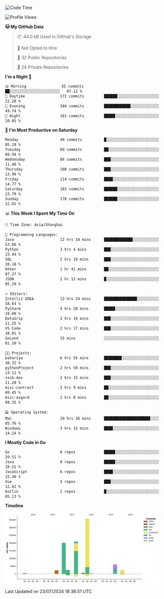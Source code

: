 <!--START_SECTION:waka-->
![Code Time](http://img.shields.io/badge/Code%20Time-2%2C545%20hrs%2055%20mins-blue)

![Profile Views](http://img.shields.io/badge/Profile%20Views-0-blue)

**🐱 My GitHub Data** 

> 📦 44.0 kB Used in GitHub's Storage 
 > 
> 🚫 Not Opted to Hire
 > 
> 📜 32 Public Repositories 
 > 
> 🔑 24 Private Repositories 
 > 
**I'm a Night 🦉** 

```text
🌞 Morning                55 commits          ██░░░░░░░░░░░░░░░░░░░░░░░   07.12 % 
🌆 Daytime                172 commits         ██████░░░░░░░░░░░░░░░░░░░   22.28 % 
🌃 Evening                384 commits         ████████████░░░░░░░░░░░░░   49.74 % 
🌙 Night                  161 commits         █████░░░░░░░░░░░░░░░░░░░░   20.85 % 
```
📅 **I'm Most Productive on Saturday** 

```text
Monday                   40 commits          █░░░░░░░░░░░░░░░░░░░░░░░░   05.18 % 
Tuesday                  69 commits          ██░░░░░░░░░░░░░░░░░░░░░░░   08.94 % 
Wednesday                88 commits          ███░░░░░░░░░░░░░░░░░░░░░░   11.40 % 
Thursday                 108 commits         ███░░░░░░░░░░░░░░░░░░░░░░   13.99 % 
Friday                   114 commits         ████░░░░░░░░░░░░░░░░░░░░░   14.77 % 
Saturday                 183 commits         ██████░░░░░░░░░░░░░░░░░░░   23.70 % 
Sunday                   170 commits         ██████░░░░░░░░░░░░░░░░░░░   22.02 % 
```


📊 **This Week I Spent My Time On** 

```text
🕑︎ Time Zone: Asia/Shanghai

💬 Programming Languages: 
Java                     12 hrs 18 mins      █████████████░░░░░░░░░░░░   53.86 % 
Python                   3 hrs 4 mins        ███░░░░░░░░░░░░░░░░░░░░░░   13.44 % 
SQL                      2 hrs 19 mins       ███░░░░░░░░░░░░░░░░░░░░░░   10.18 % 
Other                    1 hr 41 mins        ██░░░░░░░░░░░░░░░░░░░░░░░   07.37 % 
JSON                     1 hr 12 mins        █░░░░░░░░░░░░░░░░░░░░░░░░   05.29 % 

🔥 Editors: 
IntelliJ IDEA            13 hrs 24 mins      ███████████████░░░░░░░░░░   58.64 % 
PyCharm                  4 hrs 20 mins       █████░░░░░░░░░░░░░░░░░░░░   19.00 % 
DataGrip                 2 hrs 34 mins       ███░░░░░░░░░░░░░░░░░░░░░░   11.25 % 
VS Code                  2 hrs 17 mins       ███░░░░░░░░░░░░░░░░░░░░░░   10.01 % 
GoLand                   15 mins             ░░░░░░░░░░░░░░░░░░░░░░░░░   01.10 % 

🐱‍💻 Projects: 
bahariya                 6 hrs 55 mins       ████████░░░░░░░░░░░░░░░░░   30.32 % 
pythonProject            2 hrs 59 mins       ███░░░░░░░░░░░░░░░░░░░░░░   13.11 % 
zssk-dev                 2 hrs 33 mins       ███░░░░░░░░░░░░░░░░░░░░░░   11.20 % 
misc-contract            2 hrs 9 mins        ██░░░░░░░░░░░░░░░░░░░░░░░   09.45 % 
misc-asgard              2 hrs 8 mins        ██░░░░░░░░░░░░░░░░░░░░░░░   09.35 % 

💻 Operating System: 
Mac                      19 hrs 36 mins      █████████████████████░░░░   85.76 % 
Windows                  3 hrs 15 mins       ████░░░░░░░░░░░░░░░░░░░░░   14.24 % 
```

**I Mostly Code in Go** 

```text
Go                       8 repos             █████░░░░░░░░░░░░░░░░░░░░   20.51 % 
Java                     8 repos             █████░░░░░░░░░░░░░░░░░░░░   20.51 % 
JavaScript               6 repos             ████░░░░░░░░░░░░░░░░░░░░░   15.38 % 
Vue                      5 repos             ███░░░░░░░░░░░░░░░░░░░░░░   12.82 % 
Kotlin                   2 repos             █░░░░░░░░░░░░░░░░░░░░░░░░   05.13 % 
```



**Timeline**

![Lines of Code chart](https://raw.githubusercontent.com/youtiaoguagua/youtiaoguagua/master/assets/bar_graph.png)


 Last Updated on 23/07/2024 18:38:51 UTC
<!--END_SECTION:waka-->